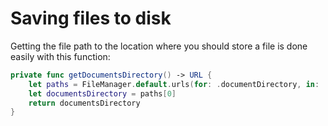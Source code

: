 # Saving files to disk

Getting the file path to the location where you should store a file is done
easily with this function:

```swift
private func getDocumentsDirectory() -> URL {
    let paths = FileManager.default.urls(for: .documentDirectory, in: .userDomainMask)
    let documentsDirectory = paths[0]
    return documentsDirectory
}
```
